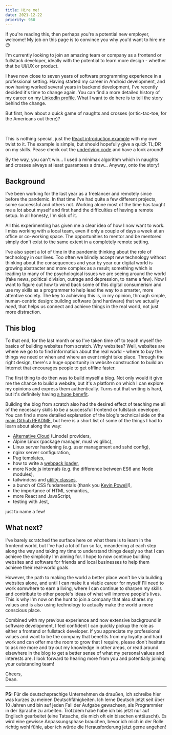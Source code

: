 ```yaml
---
title: Hire me!
date: 2021-12-22
priority: 950
---
```

If you're reading this, then perhaps you're a potential new employer, welcome! My job on this page is to convince you why you'd want to hire me 😉

I'm currently looking to join an amazing team or company as a frontend or fullstack developer, ideally with the potential to learn more design - whether that be UI/UX or product.

I have now close to seven years of software programming experience in a professional setting. Having started my career in Android development, and now having worked several years in backend development, I've recently decided it's time to change again. You can find a more detailed history of my career on my [LinkedIn profile](https://www.linkedin.com/in/deanrobertcook/). What I want to do here is to tell the story behind the change. 

But first, how about a quick game of naughts and crosses (or tic-tac-toe, for the Americans out there)?

<div id="react"></div>

<br>

This is nothing special, just the [React introduction example](https://reactjs.org/tutorial/tutorial.html) with my own twist to it. The example is simple, but should hopefully give a quick TL;DR on my skills. Pease check out the [underlying code](https://github.com/deanrobertcook/acht/tree/main/src/js) and have a look around!

By the way, you can't win... I used a minimax algorithm which in naughts and crosses always at least guarantees a draw... Anyway, onto the story!

## Background
I've been working for the last year as a freelancer and remotely since before the pandemic. In that time I've had quite a few different projects, some successful and others not. Working alone most of the time has taught me a lot about myself and first hand the difficulties of having a remote setup. In all honesty, I'm sick of it. 

All this experimenting has given me a clear idea of how I now want to work. I miss working with a local team, even if only a couple of days a week at an office or co-working space. The opportunities to mentor and be mentored simply don't exist to the same extent in a completely remote setting.

I've also spent a lot of time in the pandemic thinking about the role of technology in our lives. Too often we blindly accept new technology without thinking about the consequences and year by year our digital world is growing abstracter and more complex as a result; something which is leading to many of the psychological issues we are seeing around the world (fake news, political division, outrage and depression, to name a few). Now I want to figure out how to wind back some of this digital consumerism and use my skills as a programmer to help lead the way to a smarter, more attentive society. The key to achieving this is, in my opinion, through simple, human-centric design: building software (and hardware) that we actually *need*, that helps us connect and achieve things in the real world, not just more distraction.

## This blog
To that end, for the last month or so I've taken time off to teach myself the basics of building websites from scratch. Why websites? Well, websites are where we go to to find information about the real world - where to buy the things we need or when and where an event might take place. Through the right design, there's a huge opportunity in website construction to build an Internet that encourages people to get offline faster. 

The first thing to do then was to build myself a blog. Not only would it give me the chance to build a website, but it's a platform on which I can explore my opinions and express them authentically. Turns out that writing is hard, but it's definitely having [a huge benefit](why-write.html).

Building the blog from scratch also had the desired effect of teaching me all of the necessary skills to be a successful frontend or fullstack developer. You can find a more detailed explanation of the blog's technical side on the [main Github README](https://github.com/deanrobertcook/acht), but here is a short list of some of the things I had to learn about along the way:
- [Alternative Cloud](https://www.linode.com/category/alternative-cloud/) (Linode) providers,
- Alpine Linux (package manager, musl vs glibc),
- Linux server hardening (e.g. user management and sshd config),
- nginx server configuration,
- Pug templates,
- how to write a [webpack loader](https://github.com/deanrobertcook/acht/tree/main/build),
- more Node.js internals (e.g. the difference between ES6 and Node modules),
- tailwindcss and [utility classes](https://adamwathan.me/css-utility-classes-and-separation-of-concerns/),
- a bunch of CSS fundamentals (thank you [Kevin Powell](https://www.youtube.com/kepowob)!),
- the importance of HTML semantics,
- more React and JavaScript,
- testing with Jest,

just to name a few!

## What next?

I've barely scratched the surface here on what there is to learn in the frontend world, but I've had a lot of fun so far, meandering at each step along the way and taking my time to understand things deeply so that I can achieve the simplicity I'm aiming for. I hope to now continue building websites and software for friends and local businesses to help them achieve their real-world goals.

However, the path to making the world a better place won't be via building websites alone, and until I can make it a viable career for myself I'll need to work somwhere to earn a living, where I can continue to sharpen my skills and contribute to other people's ideas of what will improve people's lives. This is why I'm now on the hunt to join a company that also shares my values and is also using technology to actually make the world a more conscious place. 

Combined with my previous experience and now extensive background in software development, I feel confident I can quickly pickup the role as either a frontend or fullstack developer. If you appreciate my professional values and want to be the company that benefits from my loyalty and hard work and can offer me the room to grow that I require, please don't hesitate to ask me more and try out my knowledge in other areas, or read around elsewhere in the blog to get a better sense of what my personal values and interests are. I look forward to hearing more from you and potentially joining your outstanding team!

Cheers, <br>
Dean.

<hr>

**PS:** Für die deutschsprachige Unternehmen da draußen, ich schreibe hier was kurzes zu meinen Deutschfähigkeiten. Ich lerne Deutsch jetzt seit über 10 Jahren und bin auf jeden Fall der Aufgabe gewachsen, als Programmier in der Sprache zu arbeiten. Trotzdem habe habe ich bis jetzt nur auf Englisch gearbeitet (eine Tatsache, die mich oft ein bisschen enttäuscht). Es wird eine gewisse Anpassungsphase brauchen, bevor ich mich in der Rolle richtig wohl fühle, aber ich würde die Herausforderung jetzt gerne angehen! 